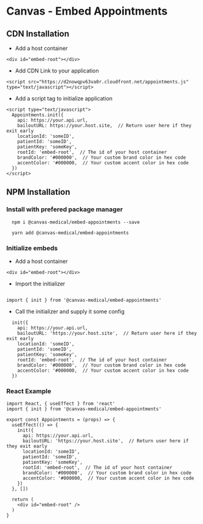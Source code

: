 # Canvas - Embed Appointments

## CDN Installation

- Add a host container

```
<div id="embed-root"></div>
```

- Add CDN Link to your application

```
<script src="https://d2nowqpv63va0r.cloudfront.net/appointments.js" type="text/javascript"></script>
```

- Add a script tag to initialize application

```
<script type="text/javascript">
  Appointments.init({
    api: https://your.api.url,
    bailoutURL: https://your.host.site,  // Return user here if they exit early
    locationId: 'someID',
    patientId: 'someID',
    patientKey: 'someKey',
    rootId: 'embed-root',  // The id of your host container
    brandColor: '#000000',  // Your custom brand color in hex code
    accentColor: '#000000,  // Your custom accent color in hex code
  })
</script>
```

## NPM Installation

### Install with prefered package manager

```
  npm i @canvas-medical/embed-appointments --save
```

```
  yarn add @canvas-medical/embed-appointments
```

### Initialize embeds

- Add a host container

```
<div id="embed-root"></div>
```

- Import the initializer

```

import { init } from '@canvas-medical/embed-appointments'

```

- Call the initializer and supply it some config

```
  init({
    api: https://your.api.url,
    bailoutURL: 'https://your.host.site',  // Return user here if they exit early
    locationId: 'someID',
    patientId: 'someID',
    patientKey: 'someKey',
    rootId: 'embed-root',  // The id of your host container
    brandColor: '#000000',  // Your custom brand color in hex code
    accentColor: '#000000,  // Your custom accent color in hex code
  })
```

### React Example

```
import React, { useEffect } from 'react'
import { init } from '@canvas-medical/embed-appointments'

export const Appointments = (props) => {
  useEffect(() => {
    init({
      api: https://your.api.url,
      bailoutURL: 'https://your.host.site',  // Return user here if they exit early
      locationId: 'someID',
      patientId: 'someID',
      patientKey: 'someKey',
      rootId: 'embed-root',  // The id of your host container
      brandColor: '#000000',  // Your custom brand color in hex code
      accentColor: '#000000,  // Your custom accent color in hex code
    })
  }, [])

  return (
    <div id="embed-root" />
  )
}
```
